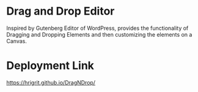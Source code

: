 # Drag and Drop Editor

Inspired by Gutenberg Editor of WordPress, provides the functionality of Dragging and Dropping Elements and then customizing the elements on a Canvas.

# Deployment Link

https://hrigrit.github.io/DragNDrop/
